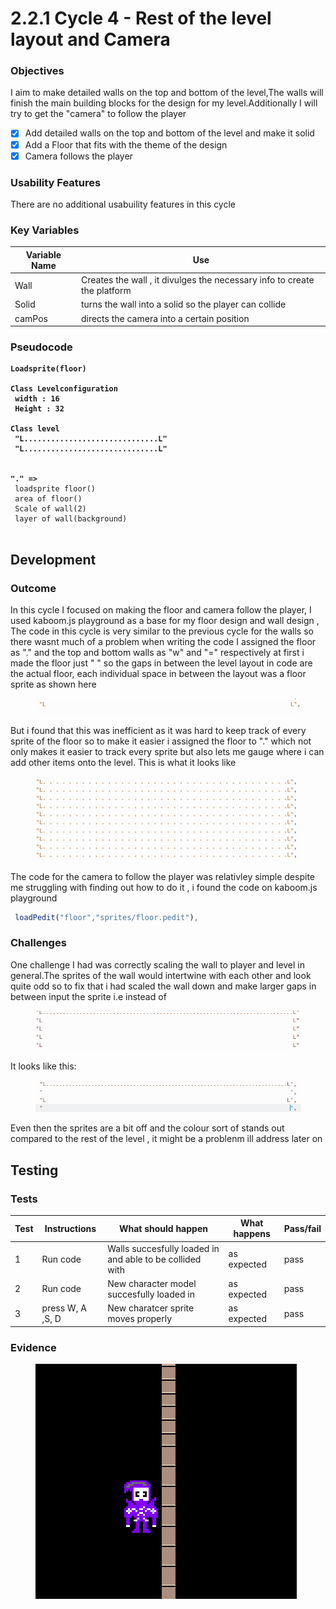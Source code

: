 # 2.2.1 Cycle 4 - Rest of the level layout and Camera

### Objectives

I aim to make detailed walls on the top and bottom of the level,The walls will finish the main building blocks for the design for my level.Additionally I will try to get the "camera" to follow the player &#x20;

* [x] Add detailed walls on the top and bottom of the level and make it solid&#x20;
* [x] Add a Floor that fits with the theme of the design
* [x] Camera follows the player&#x20;

### Usability Features

There are no additional usabuility features in this cycle&#x20;

### Key Variables

| Variable Name | Use                                                                      |
| ------------- | ------------------------------------------------------------------------ |
| Wall          | Creates the wall , it divulges the necessary info to create the platform |
| Solid         | turns the wall into a solid so the player can collide                    |
| camPos        | directs the camera into a certain position                               |



### Pseudocode

<pre><code><strong>Loadsprite(floor)
</strong><strong>
</strong><strong>Class Levelconfiguration
</strong><strong> width : 16
</strong><strong> Height : 32
</strong><strong> 
</strong><strong>Class level
</strong><strong> "L..............................L"
</strong><strong> "L..............................L"
</strong><strong>
</strong><strong>
</strong><strong>"." => 
</strong> loadsprite floor()
 area of floor()
 Scale of wall(2)
 layer of wall(background)  
 
</code></pre>

## Development

### Outcome

In this cycle I focused on making the floor and camera follow the player, I used kaboom.js playground as a base for my floor design and wall design , The code in this cycle is very similar to the previous cycle for the walls so there wasnt much of a problem when writing the code I assigned the floor as "." and the top and bottom walls as "w" and "=" respectively at first i made the floor just " " so the gaps in between the level layout in code are the actual floor, each individual space in between the layout was a floor sprite as shown here

<figure><img src="../.gitbook/assets/image (1).png" alt=""><figcaption></figcaption></figure>

But i found that this was inefficient as it was hard to keep track of every sprite of the floor so to make it easier i assigned the floor to "." which not only makes it easier to track every sprite but also lets me gauge where i can add other items onto the level. This is what it looks like&#x20;

<figure><img src="../.gitbook/assets/image (7).png" alt=""><figcaption></figcaption></figure>

The code for the camera to follow the player was relativley simple despite me struggling with finding out how to do it , i found the code on kaboom.js playground&#x20;

```javascript
 loadPedit("floor","sprites/floor.pedit"),


```

### Challenges

One challenge I had was correctly scaling the wall to player and level in general.The sprites of the wall would intertwine with each other and look quite odd so to fix that i had scaled the wall down and make larger gaps in between input the sprite i.e instead of&#x20;

<figure><img src="../.gitbook/assets/image (5).png" alt=""><figcaption></figcaption></figure>

It looks like this:

<figure><img src="../.gitbook/assets/image.png" alt=""><figcaption></figcaption></figure>



Even then the sprites are a bit off and the colour sort of stands out compared to the rest of the level , it might be a problenm ill address later on&#x20;



## Testing

### Tests

| Test | Instructions     | What should happen                                        | What happens  | Pass/fail |
| ---- | ---------------- | --------------------------------------------------------- | ------------- | --------- |
| 1    | Run code         | Walls succesfully loaded in and able to be collided with  | as expected   | pass      |
| 2    | Run code         | New character model succesfully loaded in                 | as expected   | pass      |
| 3    | press W, A ,S, D | New charatcer sprite moves properly                       | as expected   | pass      |

### Evidence

<figure><img src="../.gitbook/assets/image (3).png" alt=""><figcaption></figcaption></figure>
